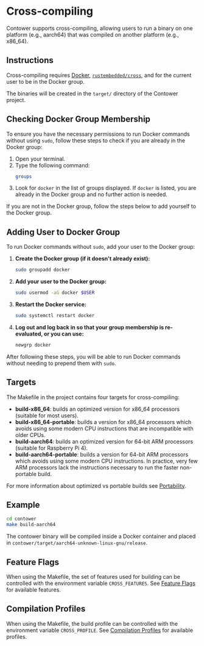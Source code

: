 # Cross-compiling

Contower supports cross-compiling, allowing users to run a binary on one platform (e.g., aarch64) that was compiled on another platform (e.g., x86_64).

## Instructions

Cross-compiling requires [Docker](https://www.docker.com/products/docker-desktop/), [`rustembedded/cross`](https://github.com/cross-rs/cross), and for the current user to be in the Docker group.

The binaries will be created in the `target/` directory of the Contower project.

## Checking Docker Group Membership

To ensure you have the necessary permissions to run Docker commands without using `sudo`, follow these steps to check if you are already in the Docker group:

1. Open your terminal.
2. Type the following command:
    ```bash
    groups
    ```
3. Look for `docker` in the list of groups displayed. If `docker` is listed, you are already in the Docker group and no further action is needed.

If you are not in the Docker group, follow the steps below to add yourself to the Docker group.

## Adding User to Docker Group

To run Docker commands without `sudo`, add your user to the Docker group:

1.  **Create the Docker group (if it doesn't already exist):**

    ```bash
    sudo groupadd docker
    ```

2.  **Add your user to the Docker group:**

    ```bash
    sudo usermod -aG docker $USER
    ```

3.  **Restart the Docker service:**

    ```bash
    sudo systemctl restart docker
    ```

4.  **Log out and log back in so that your group membership is re-evaluated, or you can use:**
    ```bash
    newgrp docker
    ```

After following these steps, you will be able to run Docker commands without needing to prepend them with `sudo`.

## Targets

The Makefile in the project contains four targets for cross-compiling:

-   **build-x86_64**: builds an optimized version for x86_64 processors (suitable for most users).
-   **build-x86_64-portable**: builds a version for x86_64 processors which avoids using some modern CPU instructions that are incompatible with older CPUs.
-   **build-aarch64**: builds an optimized version for 64-bit ARM processors (suitable for Raspberry Pi 4).
-   **build-aarch64-portable**: builds a version for 64-bit ARM processors which avoids using some modern CPU instructions. In practice, very few ARM processors lack the instructions necessary to run the faster non-portable build.

For more information about optimized vs portable builds see [Portability](#).

## Example

```bash
cd contower
make build-aarch64
```

The contower binary will be compiled inside a Docker container and placed in `contower/target/aarch64-unknown-linux-gnu/release`.

## Feature Flags

When using the Makefile, the set of features used for building can be controlled with the environment variable `CROSS_FEATURES`. See [Feature Flags](#) for available features.

## Compilation Profiles

When using the Makefile, the build profile can be controlled with the environment variable `CROSS_PROFILE`. See [Compilation Profiles](#) for available profiles.
